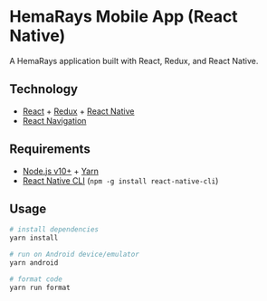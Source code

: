 # HemaRays Mobile App (React Native)

A HemaRays application built with React, Redux, and React Native.

## Technology

- [React](https://reactjs.org/) + [Redux](https://redux.js.org/) + [React Native](https://facebook.github.io/react-native/)
- [React Navigation](https://reactnavigation.org/)

## Requirements

- [Node.js v10+](https://nodejs.org/) + [Yarn](https://yarnpkg.com/)
- [React Native CLI](https://www.npmjs.com/package/react-native-cli) (`npm -g install react-native-cli`)

## Usage

```sh
# install dependencies
yarn install

# run on Android device/emulator
yarn android

# format code
yarn run format
```
